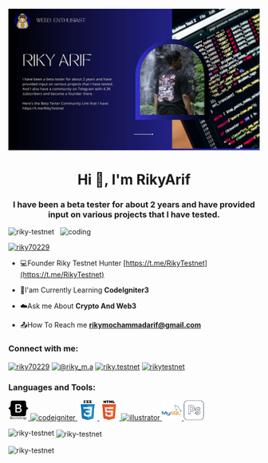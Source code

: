 ![logo](https://github.com/Riky-Testnet/Riky-Testnet/blob/main/Portofolio.jpg)
<h1 align="center">Hi 👋, I'm RikyArif</h1>
<h3 align="center">I have been a beta tester for about 2 years and have provided input on various projects that I have tested.</h3>

<img align="right" alt="coding" width="400" src="https://media1.tenor.com/m/flflC6GFzO8AAAAd/sultan-alrefaei-programmer.gif">

<p align="left"> <img src="https://komarev.com/ghpvc/?username=riky-testnet&label=Profile%20views&color=0e75b6&style=flat" alt="riky-testnet" /> </p>

<p align="left"> <a href="https://twitter.com/riky70229" target="blank"><img src="https://img.shields.io/twitter/follow/riky70229?logo=twitter&style=for-the-badge" alt="riky70229" /></a> </p>

- 💻Founder Riky Testnet Hunter [https://t.me/RikyTestnet](https://t.me/RikyTestnet)

- 🌱I'am Currently Learning **CodeIgniter3**

- ☁️Ask me About **Crypto And Web3**

- 📤How To Reach me **rikymochammadarif@gmail.com**

<h3 align="left">Connect with me:</h3>
<p align="left">
<a href="https://twitter.com/riky70229" target="blank"><img align="center" src="https://raw.githubusercontent.com/rahuldkjain/github-profile-readme-generator/master/src/images/icons/Social/twitter.svg" alt="riky70229" height="30" width="40" /></a>
<a href="https://instagram.com/@riky_m.a" target="blank"><img align="center" src="https://raw.githubusercontent.com/rahuldkjain/github-profile-readme-generator/master/src/images/icons/Social/instagram.svg" alt="@riky_m.a" height="30" width="40" /></a>
<a href="https://www.youtube.com/c/riky.testnet" target="blank"><img align="center" src="https://raw.githubusercontent.com/rahuldkjain/github-profile-readme-generator/master/src/images/icons/Social/youtube.svg" alt="riky.testnet" height="30" width="40" /></a>
<a href="https://discord.gg/rikytestnet" target="blank"><img align="center" src="https://raw.githubusercontent.com/rahuldkjain/github-profile-readme-generator/master/src/images/icons/Social/discord.svg" alt="rikytestnet" height="30" width="40" /></a>
</p>

<h3 align="left">Languages and Tools:</h3>
<p align="left"> <a href="https://getbootstrap.com" target="_blank" rel="noreferrer"> <img src="https://raw.githubusercontent.com/devicons/devicon/master/icons/bootstrap/bootstrap-plain-wordmark.svg" alt="bootstrap" width="40" height="40"/> </a> <a href="https://codeigniter.com" target="_blank" rel="noreferrer"> <img src="https://cdn.worldvectorlogo.com/logos/codeigniter.svg" alt="codeigniter" width="40" height="40"/> </a> <a href="https://www.w3schools.com/css/" target="_blank" rel="noreferrer"> <img src="https://raw.githubusercontent.com/devicons/devicon/master/icons/css3/css3-original-wordmark.svg" alt="css3" width="40" height="40"/> </a> <a href="https://www.w3.org/html/" target="_blank" rel="noreferrer"> <img src="https://raw.githubusercontent.com/devicons/devicon/master/icons/html5/html5-original-wordmark.svg" alt="html5" width="40" height="40"/> </a> <a href="https://www.adobe.com/in/products/illustrator.html" target="_blank" rel="noreferrer"> <img src="https://www.vectorlogo.zone/logos/adobe_illustrator/adobe_illustrator-icon.svg" alt="illustrator" width="40" height="40"/> </a> <a href="https://www.mysql.com/" target="_blank" rel="noreferrer"> <img src="https://raw.githubusercontent.com/devicons/devicon/master/icons/mysql/mysql-original-wordmark.svg" alt="mysql" width="40" height="40"/> </a> <a href="https://www.photoshop.com/en" target="_blank" rel="noreferrer"> <img src="https://raw.githubusercontent.com/devicons/devicon/master/icons/photoshop/photoshop-line.svg" alt="photoshop" width="40" height="40"/> </a> </p>

<p><img align="left" src="https://github-readme-stats.vercel.app/api/top-langs?username=riky-testnet&show_icons=true&locale=en&layout=compact" alt="riky-testnet" /></p>

<p>&nbsp;<img align="center" src="https://github-readme-stats.vercel.app/api?username=riky-testnet&show_icons=true&locale=en" alt="riky-testnet" /></p>

<p><img align="center" src="https://github-readme-streak-stats.herokuapp.com/?user=riky-testnet&" alt="riky-testnet" /></p>
